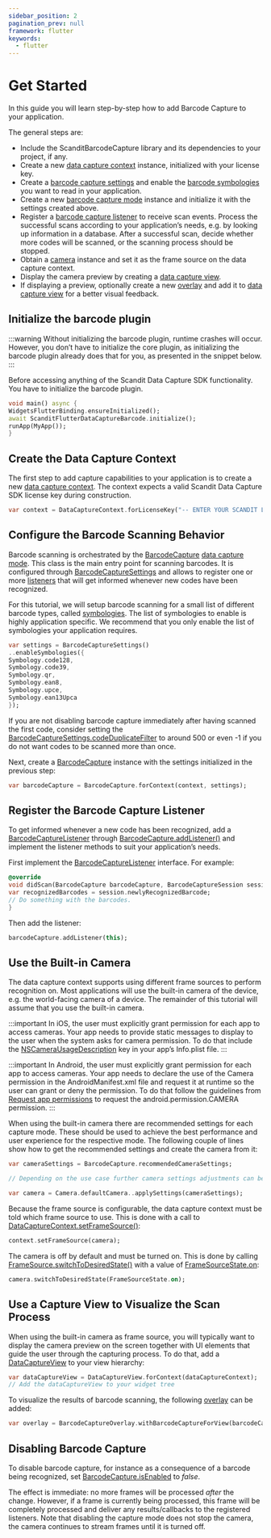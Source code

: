 ```yaml
---
sidebar_position: 2
pagination_prev: null
framework: flutter
keywords:
  - flutter
---
```


# Get Started

In this guide you will learn step-by-step how to add Barcode Capture to your application.

The general steps are:

- Include the ScanditBarcodeCapture library and its dependencies to your project, if any.
- Create a new [data capture context](https://docs.scandit.com/6.28/data-capture-sdk/flutter/core/api/data-capture-context.html#class-scandit.datacapture.core.DataCaptureContext) instance, initialized with your license key.
- Create a [barcode capture settings](https://docs.scandit.com/6.28/data-capture-sdk/flutter/barcode-capture/api/barcode-capture-settings.html#class-scandit.datacapture.barcode.BarcodeCaptureSettings) and enable the [barcode symbologies](https://docs.scandit.com/6.28/data-capture-sdk/flutter/barcode-capture/api/symbology.html#enum-scandit.datacapture.barcode.Symbology) you want to read in your application.
- Create a new [barcode capture mode](https://docs.scandit.com/6.28/data-capture-sdk/flutter/barcode-capture/api/barcode-capture.html#class-scandit.datacapture.barcode.BarcodeCapture) instance and initialize it with the settings created above.
- Register a [barcode capture listener](https://docs.scandit.com/6.28/data-capture-sdk/flutter/barcode-capture/api/barcode-capture-listener.html#interface-scandit.datacapture.barcode.IBarcodeCaptureListener) to receive scan events. Process the successful scans according to your application’s needs, e.g. by looking up information in a database. After a successful scan, decide whether more codes will be scanned, or the scanning process should be stopped.
- Obtain a [camera](https://docs.scandit.com/6.28/data-capture-sdk/flutter/core/api/camera.html#class-scandit.datacapture.core.Camera) instance and set it as the frame source on the data capture context.
- Display the camera preview by creating a [data capture view](https://docs.scandit.com/6.28/data-capture-sdk/flutter/core/api/ui/data-capture-view.html#class-scandit.datacapture.core.ui.DataCaptureView).
- If displaying a preview, optionally create a new [overlay](https://docs.scandit.com/6.28/data-capture-sdk/flutter/barcode-capture/api/ui/barcode-capture-overlay.html#class-scandit.datacapture.barcode.ui.BarcodeCaptureOverlay) and add it to [data capture view](https://docs.scandit.com/6.28/data-capture-sdk/flutter/core/api/ui/data-capture-view.html#class-scandit.datacapture.core.ui.DataCaptureView) for a better visual feedback.

## Initialize the barcode plugin

:::warning
Without initializing the barcode plugin, runtime crashes will occur. However, you don’t have to initialize the core plugin, as initializing the barcode plugin already does that for you, as presented in the snippet below.
:::

Before accessing anything of the Scandit Data Capture SDK functionality. You have to initialize the barcode plugin.

```dart
void main() async {
WidgetsFlutterBinding.ensureInitialized();
await ScanditFlutterDataCaptureBarcode.initialize();
runApp(MyApp());
}
```

## Create the Data Capture Context

The first step to add capture capabilities to your application is to create a new [data capture context](https://docs.scandit.com/6.28/data-capture-sdk/flutter/core/api/data-capture-context.html#class-scandit.datacapture.core.DataCaptureContext). The context expects a valid Scandit Data Capture SDK license key during construction.

```dart
var context = DataCaptureContext.forLicenseKey("-- ENTER YOUR SCANDIT LICENSE KEY HERE --");
```

## Configure the Barcode Scanning Behavior

Barcode scanning is orchestrated by the [BarcodeCapture](https://docs.scandit.com/6.28/data-capture-sdk/flutter/barcode-capture/api/barcode-capture.html#class-scandit.datacapture.barcode.BarcodeCapture) [data capture mode](https://docs.scandit.com/6.28/data-capture-sdk/flutter/core/api/data-capture-mode.html#interface-scandit.datacapture.core.IDataCaptureMode). This class is the main entry point for scanning barcodes. It is configured through [BarcodeCaptureSettings](https://docs.scandit.com/6.28/data-capture-sdk/flutter/barcode-capture/api/barcode-capture-settings.html#class-scandit.datacapture.barcode.BarcodeCaptureSettings) and allows to register one or more [listeners](https://docs.scandit.com/6.28/data-capture-sdk/flutter/barcode-capture/api/barcode-capture-listener.html#interface-scandit.datacapture.barcode.IBarcodeCaptureListener) that will get informed whenever new codes have been recognized.

For this tutorial, we will setup barcode scanning for a small list of different barcode types, called [symbologies](https://docs.scandit.com/6.28/data-capture-sdk/flutter/barcode-capture/api/symbology.html#enum-scandit.datacapture.barcode.Symbology). The list of symbologies to enable is highly application specific. We recommend that you only enable the list of symbologies your application requires.

```dart
var settings = BarcodeCaptureSettings()
..enableSymbologies({
Symbology.code128,
Symbology.code39,
Symbology.qr,
Symbology.ean8,
Symbology.upce,
Symbology.ean13Upca
});
```

If you are not disabling barcode capture immediately after having scanned the first code, consider setting the [BarcodeCaptureSettings.codeDuplicateFilter](https://docs.scandit.com/6.28/data-capture-sdk/flutter/barcode-capture/api/barcode-capture-settings.html#property-scandit.datacapture.barcode.BarcodeCaptureSettings.CodeDuplicateFilter) to around 500 or even \-1 if you do not want codes to be scanned more than once.

Next, create a [BarcodeCapture](https://docs.scandit.com/6.28/data-capture-sdk/flutter/barcode-capture/api/barcode-capture.html#class-scandit.datacapture.barcode.BarcodeCapture) instance with the settings initialized in the previous step:

```dart
var barcodeCapture = BarcodeCapture.forContext(context, settings);
```

## Register the Barcode Capture Listener

To get informed whenever a new code has been recognized, add a [BarcodeCaptureListener](https://docs.scandit.com/6.28/data-capture-sdk/flutter/barcode-capture/api/barcode-capture-listener.html#interface-scandit.datacapture.barcode.IBarcodeCaptureListener) through [BarcodeCapture.addListener()](https://docs.scandit.com/6.28/data-capture-sdk/flutter/barcode-capture/api/barcode-capture.html#method-scandit.datacapture.barcode.BarcodeCapture.AddListener) and implement the listener methods to suit your application’s needs.

First implement the [BarcodeCaptureListener](https://docs.scandit.com/6.28/data-capture-sdk/flutter/barcode-capture/api/barcode-capture-listener.html#interface-scandit.datacapture.barcode.IBarcodeCaptureListener) interface. For example:

```dart
@override
void didScan(BarcodeCapture barcodeCapture, BarcodeCaptureSession session) {
var recognizedBarcodes = session.newlyRecognizedBarcode;
// Do something with the barcodes.
}
```

Then add the listener:

```dart
barcodeCapture.addListener(this);
```

## Use the Built-in Camera

The data capture context supports using different frame sources to perform recognition on. Most applications will use the built-in camera of the device, e.g. the world-facing camera of a device. The remainder of this tutorial will assume that you use the built-in camera.

:::important
In iOS, the user must explicitly grant permission for each app to access cameras. Your app needs to provide static messages to display to the user when the system asks for camera permission. To do that include the [NSCameraUsageDescription](https://developer.apple.com/documentation/bundleresources/information%5Fproperty%5Flist/nscamerausagedescription) key in your app’s Info.plist file.
:::

:::important
In Android, the user must explicitly grant permission for each app to access cameras. Your app needs to declare the use of the Camera permission in the AndroidManifest.xml file and request it at runtime so the user can grant or deny the permission. To do that follow the guidelines from [Request app permissions](https://developer.android.com/training/permissions/requesting) to request the android.permission.CAMERA permission.
:::

When using the built-in camera there are recommended settings for each capture mode. These should be used to achieve the best performance and user experience for the respective mode. The following couple of lines show how to get the recommended settings and create the camera from it:

```dart
var cameraSettings = BarcodeCapture.recommendedCameraSettings;

// Depending on the use case further camera settings adjustments can be made here.

var camera = Camera.defaultCamera..applySettings(cameraSettings);
```

Because the frame source is configurable, the data capture context must be told which frame source to use. This is done with a call to [DataCaptureContext.setFrameSource()](https://docs.scandit.com/6.28/data-capture-sdk/flutter/core/api/data-capture-context.html#method-scandit.datacapture.core.DataCaptureContext.SetFrameSourceAsync):

```dart
context.setFrameSource(camera);
```

The camera is off by default and must be turned on. This is done by calling [FrameSource.switchToDesiredState()](https://docs.scandit.com/6.28/data-capture-sdk/flutter/core/api/frame-source.html#method-scandit.datacapture.core.IFrameSource.SwitchToDesiredStateAsync) with a value of [FrameSourceState.on](https://docs.scandit.com/6.28/data-capture-sdk/flutter/core/api/frame-source.html#value-scandit.datacapture.core.FrameSourceState.On):

```dart
camera.switchToDesiredState(FrameSourceState.on);
```



## Use a Capture View to Visualize the Scan Process

When using the built-in camera as frame source, you will typically want to display the camera preview on the screen together with UI elements that guide the user through the capturing process. To do that, add a [DataCaptureView](https://docs.scandit.com/6.28/data-capture-sdk/flutter/core/api/ui/data-capture-view.html#class-scandit.datacapture.core.ui.DataCaptureView) to your view hierarchy:

```dart
var dataCaptureView = DataCaptureView.forContext(dataCaptureContext);
// Add the dataCaptureView to your widget tree
```

To visualize the results of barcode scanning, the following [overlay](https://docs.scandit.com/6.28/data-capture-sdk/flutter/barcode-capture/api/ui/barcode-capture-overlay.html#class-scandit.datacapture.barcode.ui.BarcodeCaptureOverlay) can be added:

```dart
var overlay = BarcodeCaptureOverlay.withBarcodeCaptureForView(barcodeCapture, dataCaptureView);
```

## Disabling Barcode Capture

To disable barcode capture, for instance as a consequence of a barcode being recognized, set [BarcodeCapture.isEnabled](https://docs.scandit.com/6.28/data-capture-sdk/flutter/barcode-capture/api/barcode-capture.html#property-scandit.datacapture.barcode.BarcodeCapture.IsEnabled) to _false_.

The effect is immediate: no more frames will be processed _after_ the change. However, if a frame is currently being processed, this frame will be completely processed and deliver any results/callbacks to the registered listeners. Note that disabling the capture mode does not stop the camera, the camera continues to stream frames until it is turned off.
